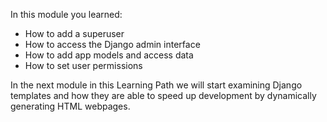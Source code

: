 In this module you learned:
- How to add a superuser
- How to access the Django admin interface
- How to add app models and access data
- How to set user permissions

In the next module in this Learning Path we will start examining Django templates and how they are able to speed up development by dynamically generating HTML webpages.